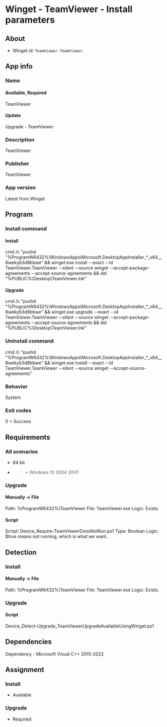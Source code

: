 # Winget - TeamViewer - Install parameters
## About
* Winget id: ```TeamViewer.TeamViewer```.


## App info
### Name
#### Available, Required
TeamViewer
#### Update
Upgrade - TeamViewer

### Description
TeamViewer

### Publisher
TeamViewer

### App version
Latest from Winget


## Program
### Install command
#### Install
cmd /c "pushd "%ProgramW6432%\WindowsApps\Microsoft.DesktopAppInstaller_*_x64__8wekyb3d8bbwe" && winget.exe install --exact --id TeamViewer.TeamViewer --silent --source winget --accept-package-agreements --accept-source-agreements && del "%PUBLIC%\Desktop\TeamViewer.lnk"
#### Upgrade
cmd /c "pushd "%ProgramW6432%\WindowsApps\Microsoft.DesktopAppInstaller_*_x64__8wekyb3d8bbwe" && winget.exe upgrade --exact --id TeamViewer.TeamViewer --silent --source winget --accept-package-agreements --accept-source-agreements && del "%PUBLIC%\Desktop\TeamViewer.lnk"

### Uninstall command
cmd /c "pushd "%ProgramW6432%\WindowsApps\Microsoft.DesktopAppInstaller_*_x64__8wekyb3d8bbwe" && winget.exe install --exact --id TeamViewer.TeamViewer --silent --source winget --accept-source-agreements"

### Behavior
System

### Exit codes
0 = Success


## Requirements
### All scenarios
* 64 bit
* >= Windows 10 2004 20H1

### Upgrade
#### Manually -> File
Path:  %ProgramW6432%\TeamViewer
File:  TeamViewer.exe
Logic: Exists.
#### Script
Script: Device_Require-TeamViewerDoesNotRun.ps1
Type:   Boolean
Logic:  $true means not running, which is what we want.


## Detection
### Install
#### Manually -> File
Path:  %ProgramW6432%\TeamViewer
File:  TeamViewer.exe
Logic: Exists.

### Upgrade
#### Script
Device_Detect-Upgrade_TeamViewerUpgradeAvailableUsingWinget.ps1


## Dependencies
Dependency - Microsoft Visual C++ 2015-2022


## Assignment
### Install
* Available

### Upgrade
* Required
